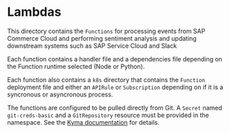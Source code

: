 # Lambdas

This directory contains the `Functions` for processing events from SAP Commerce Cloud and performing sentiment analysis and updating downstream systems such as SAP Service Cloud and Slack

Each function contains a handler file and a dependencies file depending on the Function runtime selected (Node or Python).

Each function also contains a `k8s` directory that contains the `Function` deployment file and either an `APIRule` or `Subscription` depending on if it is a syncronous or asyncronous process.

The functions are configured to be pulled directly from Git.  A `Secret` named `git-creds-basic` and a `GitRepository` resource must be provided in the namespace.  See the [Kyma documentation](https://kyma-project.io/docs/kyma/latest/03-tutorials/00-serverless/svls-02-create-git-function/) for details.